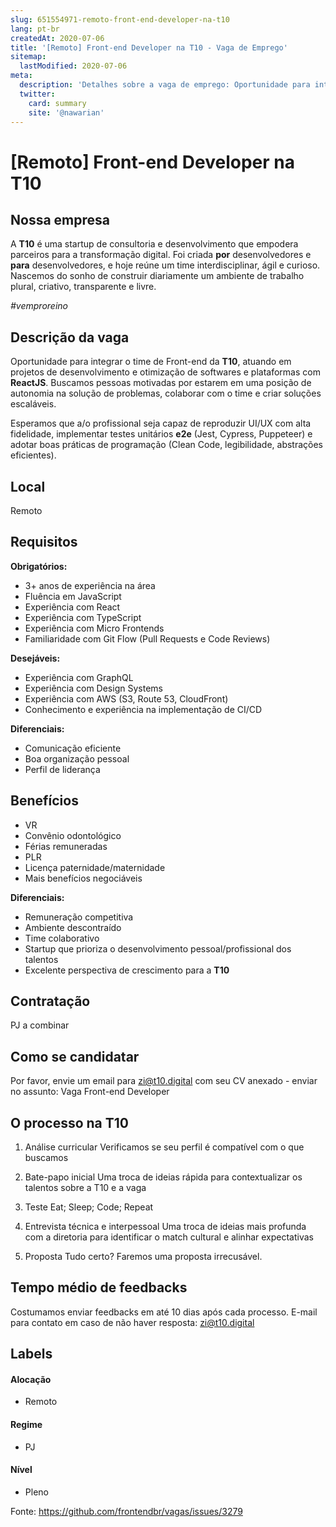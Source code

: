 ```yaml
---
slug: 651554971-remoto-front-end-developer-na-t10
lang: pt-br
createdAt: 2020-07-06
title: '[Remoto] Front-end Developer na T10 - Vaga de Emprego'
sitemap:
  lastModified: 2020-07-06
meta:
  description: 'Detalhes sobre a vaga de emprego: Oportunidade para integrar o time de Front-end da **T10**, atuando em projetos de desenvolvimento e otimização de softwares e plataformas com **ReactJS**. Buscamos pessoas motivadas por estarem em uma posição de autonomia na solução de problemas, colaborar com o time e criar soluções escaláveis. Esperamos que a/o profissional seja capaz de reproduzir UI/UX com alta fidelidade, implementar testes unitários **e2e** (Jest, Cypress, Puppeteer) e adotar boas práticas de programação (Clean Code, legibilidade, abstrações eficientes).'
  twitter:
    card: summary
    site: '@nawarian'
---
```


# [Remoto] Front-end Developer na T10


## Nossa empresa

A **T10** é uma startup de consultoria e desenvolvimento que empodera parceiros para a transformação digital. Foi criada **por** desenvolvedores e **para** desenvolvedores, e hoje reúne um time interdisciplinar, ágil e curioso. Nascemos do sonho de construir diariamente um ambiente de trabalho plural, criativo, transparente e livre.

_#vemproreino_

## Descrição da vaga

Oportunidade para integrar o time de Front-end da **T10**, atuando em projetos de desenvolvimento e otimização de softwares e plataformas com **ReactJS**. Buscamos pessoas motivadas por estarem em uma posição de autonomia na solução de problemas, colaborar com o time e criar soluções escaláveis.

Esperamos que a/o profissional seja capaz de reproduzir UI/UX com alta fidelidade, implementar testes unitários **e2e** (Jest, Cypress, Puppeteer) e adotar boas práticas de programação (Clean Code, legibilidade, abstrações eficientes).

## Local

Remoto

## Requisitos

**Obrigatórios:**
- 3+ anos de experiência na área
- Fluência em JavaScript
- Experiência com React
- Experiência com TypeScript
- Experiência com Micro Frontends
- Familiaridade com Git Flow (Pull Requests e Code Reviews)

**Desejáveis:**
- Experiência com GraphQL
- Experiência com Design Systems
- Experiência com AWS (S3, Route 53, CloudFront)
- Conhecimento e experiência na implementação de CI/CD

**Diferenciais:**
- Comunicação eficiente
- Boa organização pessoal 
- Perfil de liderança

## Benefícios
- VR
- Convênio odontológico
- Férias remuneradas
- PLR
- Licença paternidade/maternidade
- Mais benefícios negociáveis

**Diferenciais:**
- Remuneração competitiva
- Ambiente descontraído
- Time colaborativo
- Startup que prioriza o desenvolvimento pessoal/profissional dos talentos
- Excelente perspectiva de crescimento para a **T10**

## Contratação

PJ a combinar

## Como se candidatar

Por favor, envie um email para zi@t10.digital com seu CV anexado - enviar no assunto: Vaga Front-end Developer 

## O processo na T10

1. Análise curricular
Verificamos se seu perfil é compatível com o que buscamos

2. Bate-papo inicial
Uma troca de ideias rápida para contextualizar os talentos sobre a T10 e a vaga

3. Teste
Eat; Sleep; Code; Repeat

4. Entrevista técnica e interpessoal
Uma troca de ideias mais profunda com a diretoria para identificar o match cultural e alinhar expectativas

5. Proposta
Tudo certo? Faremos uma proposta irrecusável.

## Tempo médio de feedbacks 
Costumamos enviar feedbacks em até 10 dias após cada processo.
E-mail para contato em caso de não haver resposta: zi@t10.digital

## Labels

#### Alocação
- Remoto

#### Regime
- PJ

#### Nível
- Pleno





Fonte: https://github.com/frontendbr/vagas/issues/3279